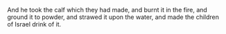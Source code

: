 And he took the calf which they had made, and burnt it in the fire, and ground it to powder, and strawed it upon the water, and made the children of Israel drink of it.
